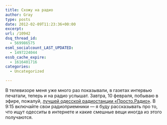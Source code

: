 ```yaml
---
title: Схожу на радио
author: Gray
type: posts
date: 2012-02-09T11:23:36+00:00
excerpt:
url: /10942
dsq_thread_id:
  - 569986575
esml_socialcount_LAST_UPDATED:
  - 1497224044
essb_cache_expire:
  - 1616401716
categories:
  - Uncategorized

---
```








В телевизоре меня уже много раз показывали, в газетах интервью печатали, теперь и на радио услышат. Завтра, 10 февраля, побываю в эфире, пожалуй, [лучшей одесской радиостанции &#171;Просто.Радио&#187;][1]. В 9:15 включайте свои радиоприемники — я буду рассказывать про то, что ищут одесситы в интернете и какие смешные вещи иногда из этого получаются.

 [1]: http://prosto.fm/programs/morning/announce/181695959/